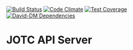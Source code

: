 [![Build Status](https://travis-ci.org/JOTC/api-server.svg)](https://travis-ci.org/JOTC/api-server/)
[![Code Climate](https://codeclimate.com/github/JOTC/api-server/badges/gpa.svg)](https://codeclimate.com/github/JOTC/api-server) [![Test Coverage](https://codeclimate.com/github/JOTC/api-server/badges/coverage.svg)](https://codeclimate.com/github/JOTC/api-server/coverage) [![David-DM Dependencies](https://david-dm.org/jotc/api-server.svg)](https://david-dm.org/jotc/api-server)

# JOTC API Server